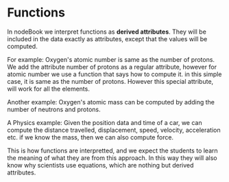 # Functions

In nodeBook we interpret functions as **derived attributes**. They will be
included in the data exactly as attributes, except that the values
will be computed.

For example: Oxygen's atomic number is same as the number of
protons. We add the attribute number of protons as a regular
attribute, however for atomic number we use a function that says how
to compute it. in this simple case, it is same as the number of
protons. However this special attribute, will work for all the
elements.

Another example: Oxygen's atomic mass can be computed by adding the
number of neutrons and protons.

A Physics example: Given the position data and time of a car, we can
compute the distance travelled, displacement, speed, velocity,
acceleration etc.  if we know the mass, then we can also compute
force.

This is how functions are interpretted, and we expect the students to
learn the meaning of what they are from this approach. In this way
they will also know why scientists use equations, which are nothing
but derived attributes.

